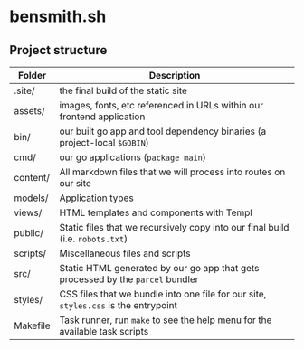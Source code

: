 # bensmith.sh

## Project structure

|Folder     | Description |
|---|---|
|.site/     | the final build of the static site |
|assets/    | images, fonts, etc referenced in URLs within our frontend application |
|bin/       | our built go app and tool dependency binaries (a project-local `$GOBIN`) |
|cmd/       | our go applications (`package main`) |
|content/   | All markdown files that we will process into routes on our site |
|models/    | Application types |
|views/     | HTML templates and components with Templ |
|public/    | Static files that we recursively copy into our final build (i.e. `robots.txt`) |
|scripts/   | Miscellaneous files and scripts |
|src/       | Static HTML generated by our go app that gets processed by the `parcel` bundler |
|styles/    | CSS files that we bundle into one file for our site, `styles.css` is the entrypoint |
|Makefile   | Task runner, run `make` to see the help menu for the available task scripts |


